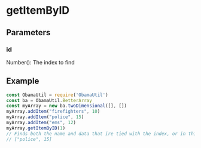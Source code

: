 # getItemByID
## Parameters
### id
Number(): The index to find
## Example
```javascript
const ObamaUtil = require('ObamaUtil')
const ba = ObamaUtil.BetterArray
const myArray = new ba.twoDimensional([], [])
myArray.addItem("firefighters", 10)
myArray.addItem("police", 15)
myArray.addItem("ems", 12)
myArray.getItemByID(1)
// Finds both the name and data that ire tied with the index, or in this example, 
// ["police", 15]
```
